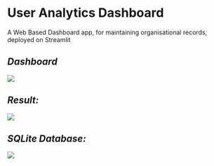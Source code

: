 # User Analytics Dashboard

A Web Based Dashboard app, for maintaining organisational records, deployed on Streamlit


## *Dashboard*
<img src='home.png'>


## *Result:*
<img src='predict.png'>

## *SQLite Database:*
<img src='Screenshot (549).png'>
